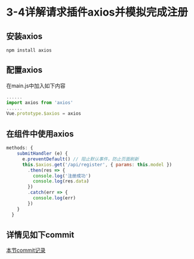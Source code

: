 # 3-4详解请求插件axios并模拟完成注册

## 安装axios

```shell
npm install axios
```

## 配置axios

在main.js中加入如下内容

```javascript
......
import axios from 'axios'
......
Vue.prototype.$axios = axios
```

## 在组件中使用axios

```javascript
methods: {
    submitHandler (e) {
      e.preventDefault() // 阻止默认事件，防止页面刷新
      this.$axios.get('/api/register', { params: this.model })
        .then(res => {
          console.log('注册成功')
          console.log(res.data)
        })
        .catch(err => {
          console.log(err)
        })
    }
  }
```

## 详情见如下commit

[本节commit记录](https://github.com/19920625lsg/VueStudy/commit/8feb5a8d17b8c566aac9141b38574f5424af1166)